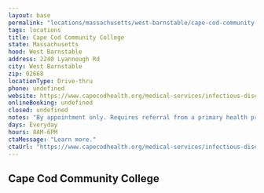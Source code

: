 ```yaml
---
layout: base
permalink: "locations/massachusetts/west-barnstable/cape-cod-community-college/"
tags: locations
title: Cape Cod Community College
state: Massachusetts
hood: West Barnstable
address: 2240 Lyannough Rd
city: West Barnstable
zip: 02668
locationType: Drive-thru
phone: undefined
website: https://www.capecodhealth.org/medical-services/infectious-disease/coronavirus/covid-19-testing-process/
onlineBooking: undefined
closed: undefined
notes: "By appointment only. Requires referral from a primary health provider. Requires doctor's referral. For all members of the community."
days: Everyday
hours: 8AM-6PM
ctaMessage: "Learn more."
ctaUrl: "https://www.capecodhealth.org/medical-services/infectious-disease/coronavirus/covid-19-testing-process/"
---
```

## Cape Cod Community College